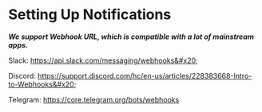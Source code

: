 # Setting Up Notifications

_**We support Webhook URL, which is compatible with a lot of mainstream apps.**_

Slack: https://api.slack.com/messaging/webhooks&#x20;

Discord: https://support.discord.com/hc/en-us/articles/228383668-Intro-to-Webhooks&#x20;

Telegram: https://core.telegram.org/bots/webhooks

